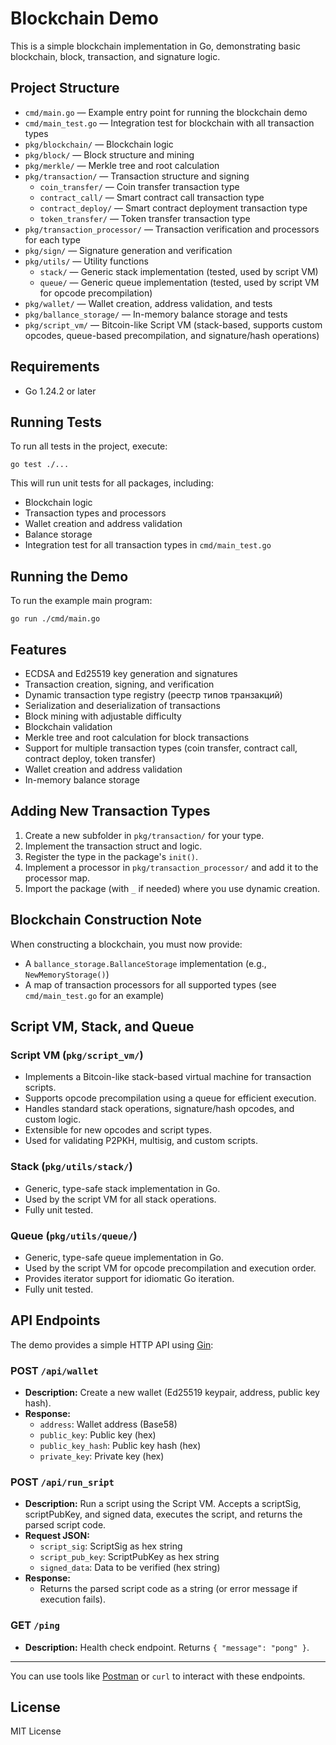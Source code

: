 # Blockchain Demo

This is a simple blockchain implementation in Go, demonstrating basic blockchain, block, transaction, and signature logic.

## Project Structure

- `cmd/main.go` — Example entry point for running the blockchain demo
- `cmd/main_test.go` — Integration test for blockchain with all transaction types
- `pkg/blockchain/` — Blockchain logic
- `pkg/block/` — Block structure and mining
- `pkg/merkle/` — Merkle tree and root calculation
- `pkg/transaction/` — Transaction structure and signing
  - `coin_transfer/` — Coin transfer transaction type
  - `contract_call/` — Smart contract call transaction type
  - `contract_deploy/` — Smart contract deployment transaction type
  - `token_transfer/` — Token transfer transaction type
- `pkg/transaction_processor/` — Transaction verification and processors for each type
- `pkg/sign/` — Signature generation and verification
- `pkg/utils/` — Utility functions
  - `stack/` — Generic stack implementation (tested, used by script VM)
  - `queue/` — Generic queue implementation (tested, used by script VM for opcode precompilation)
- `pkg/wallet/` — Wallet creation, address validation, and tests
- `pkg/ballance_storage/` — In-memory balance storage and tests
- `pkg/script_vm/` — Bitcoin-like Script VM (stack-based, supports custom opcodes, queue-based precompilation, and signature/hash operations)

## Requirements

- Go 1.24.2 or later

## Running Tests

To run all tests in the project, execute:

```
go test ./...
```

This will run unit tests for all packages, including:
- Blockchain logic
- Transaction types and processors
- Wallet creation and address validation
- Balance storage
- Integration test for all transaction types in `cmd/main_test.go`

## Running the Demo

To run the example main program:

```
go run ./cmd/main.go
```

## Features

- ECDSA and Ed25519 key generation and signatures
- Transaction creation, signing, and verification
- Dynamic transaction type registry (реестр типов транзакций)
- Serialization and deserialization of transactions
- Block mining with adjustable difficulty
- Blockchain validation
- Merkle tree and root calculation for block transactions
- Support for multiple transaction types (coin transfer, contract call, contract deploy, token transfer)
- Wallet creation and address validation
- In-memory balance storage

## Adding New Transaction Types

1. Create a new subfolder in `pkg/transaction/` for your type.
2. Implement the transaction struct and logic.
3. Register the type in the package's `init()`.
4. Implement a processor in `pkg/transaction_processor/` and add it to the processor map.
5. Import the package (with `_` if needed) where you use dynamic creation.

## Blockchain Construction Note

When constructing a blockchain, you must now provide:
- A `ballance_storage.BallanceStorage` implementation (e.g., `NewMemoryStorage()`)
- A map of transaction processors for all supported types (see `cmd/main_test.go` for an example)

## Script VM, Stack, and Queue

### Script VM (`pkg/script_vm/`)
- Implements a Bitcoin-like stack-based virtual machine for transaction scripts.
- Supports opcode precompilation using a queue for efficient execution.
- Handles standard stack operations, signature/hash opcodes, and custom logic.
- Extensible for new opcodes and script types.
- Used for validating P2PKH, multisig, and custom scripts.

### Stack (`pkg/utils/stack/`)
- Generic, type-safe stack implementation in Go.
- Used by the script VM for all stack operations.
- Fully unit tested.

### Queue (`pkg/utils/queue/`)
- Generic, type-safe queue implementation in Go.
- Used by the script VM for opcode precompilation and execution order.
- Provides iterator support for idiomatic Go iteration.
- Fully unit tested.

## API Endpoints

The demo provides a simple HTTP API using [Gin](https://github.com/gin-gonic/gin):

### POST `/api/wallet`
- **Description:** Create a new wallet (Ed25519 keypair, address, public key hash).
- **Response:**
  - `address`: Wallet address (Base58)
  - `public_key`: Public key (hex)
  - `public_key_hash`: Public key hash (hex)
  - `private_key`: Private key (hex)

### POST `/api/run_sript`
- **Description:** Run a script using the Script VM. Accepts a scriptSig, scriptPubKey, and signed data, executes the script, and returns the parsed script code.
- **Request JSON:**
  - `script_sig`: ScriptSig as hex string
  - `script_pub_key`: ScriptPubKey as hex string
  - `signed_data`: Data to be verified (hex string)
- **Response:**
  - Returns the parsed script code as a string (or error message if execution fails).

### GET `/ping`
- **Description:** Health check endpoint. Returns `{ "message": "pong" }`.

---

You can use tools like [Postman](https://www.postman.com/) or `curl` to interact with these endpoints.

## License

MIT License
